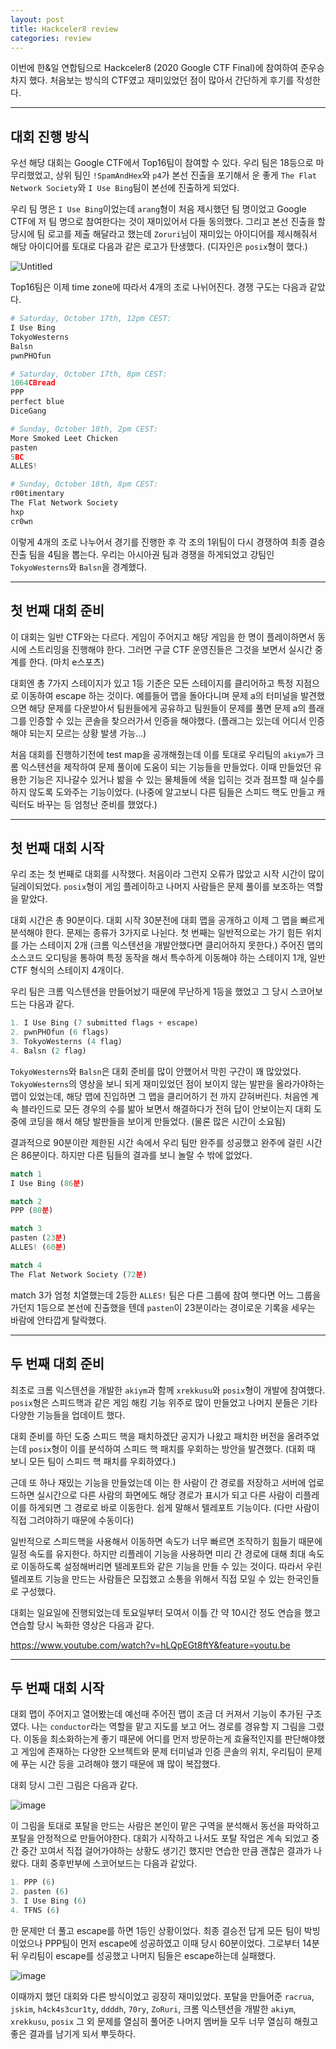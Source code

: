```yaml
---
layout: post
title: Hackceler8 review
categories: review
---
```


이번에 한&일 연합팀으로 Hackceler8 (2020 Google CTF Final)에 참여하여 준우승 차지 했다. 처음보는 방식의 CTF였고 재미있었던 점이 많아서 간단하게 후기를 작성한다.

---

## 대회 진행 방식

우선 해당 대회는 Google CTF에서 Top16팀이 참여할 수 있다. 우리 팀은 18등으로 마무리했었고, 상위 팀인 `!SpamAndHex`와 `p4`가 본선 진출을 포기해서 운 좋게 `The Flat Network Society`와 `I Use Bing`팀이 본선에 진출하게 되었다.

우리 팀 명은 `I Use Bing`이었는데 `arang`형이 처음 제시했던 팀 명이었고 Google CTF에 저 팀 명으로 참여한다는 것이 재미있어서 다들 동의했다. 그리고 본선 진출을 할 당시에 팀 로고를 제출 해달라고 했는데 `Zoruri`님이 재미있는 아이디어를 제시해줘서 해당 아이디어를 토대로 다음과 같은 로고가 탄생했다. (디자인은 `posix`형이 했다.)



![Untitled](https://user-images.githubusercontent.com/43925259/97127974-791a0a80-177e-11eb-8368-b98dc57dec4b.png)



Top16팀은 이제 time zone에 따라서 4개의 조로 나뉘어진다. 경쟁 구도는 다음과 같았다.

```python
# Saturday, October 17th, 12pm CEST:
I Use Bing
TokyoWesterns
Balsn
pwnPHOfun

# Saturday, October 17th, 8pm CEST:
1064CBread
PPP
perfect blue
DiceGang

# Sunday, October 18th, 2pm CEST:
More Smoked Leet Chicken
pasten
5BC
ALLES!

# Sunday, October 18th, 8pm CEST:
r00timentary
The Flat Network Society
hxp
cr0wn
```

이렇게 4개의 조로 나누어서 경기를 진행한 후 각 조의 1위팀이 다시 경쟁하여 최종 결승 진출 팀을 4팀을 뽑는다. 우리는 아시아권 팀과 경쟁을 하게되었고 강팀인 `TokyoWesterns`와 `Balsn`을 경계했다.

---

## 첫 번째 대회 준비

이 대회는 일반 CTF와는 다르다. 게임이 주어지고 해당 게임을 한 명이 플레이하면서 동시에 스트리밍을 진행해야 한다. 그러면 구글 CTF 운영진들은 그것을 보면서 실시간 중계를 한다. (마치 e스포츠)

대회엔 총 7가지 스테이지가 있고 1등 기준은 모든 스테이지를 클리어하고 특정 지점으로 이동하여 escape 하는 것이다. 예를들어 맵을 돌아다니며 문제 a의 터미널을 발견했으면 해당 문제를 다운받아서 팀원들에게 공유하고 팀원들이 문제를 풀면 문제 a의 플래그를 인증할 수 있는 콘솔을 찾으러가서 인증을 해야했다. (플래그는 있는데 어디서 인증해야 되는지 모르는 상황 발생 가능...)

처음 대회를 진행하기전에 test map을 공개해줬는데 이를 토대로 우리팀의 `akiym`가 크롬 익스텐션을 제작하여 문제 풀이에 도움이 되는 기능들을 만들었다. 이때 만들었던 유용한 기능은 지나갈수 있거나 밞을 수 있는 물체들에 색을 입히는 것과 점프할 때 실수를 하지 않도록 도와주는 기능이었다. (나중에 알고보니 다른 팀들은 스피드 핵도 만들고 캐릭터도 바꾸는 등 엄청난 준비를 했었다.)

---

## 첫 번째 대회 시작

우리 조는 첫 번째로 대회를 시작했다. 처음이라 그런지 오류가 많았고 시작 시간이 많이 딜레이되었다. `posix`형이 게임 플레이하고 나머지 사람들은 문제 풀이를 보조하는 역할을 맡았다.

대회 시간은 총 90분이다. 대회 시작 30분전에 대회 맵을 공개하고 이제 그 맵을 빠르게 분석해야 한다. 문제는 종류가 3가지로 나뉜다. 첫 번째는 일반적으로는 가기 힘든 위치를 가는 스테이지 2개 (크롬 익스텐션을 개발안했다면 클리어하지 못한다.) 주어진 맵의 소스코드 오디팅을 통하여 특정 동작을 해서 특수하게 이동해야 하는 스테이지 1개, 일반 CTF 형식의 스테이지 4개이다.

우리 팀은 크롬 익스텐션을 만들어놨기 때문에 무난하게 1등을 했었고 그 당시 스코어보드는 다음과 같다.

```python
1. I Use Bing (7 submitted flags + escape)
2. pwnPHOfun (6 flags)
3. TokyoWesterns (4 flag)
4. Balsn (2 flag)
```

`TokyoWesterns`와 `Balsn`은 대회 준비를 많이 안했어서 막힌 구간이 꽤 많았었다. `TokyoWesterns`의 영상을 보니 되게 재미있었던 점이 보이지 않는 발판을 올라가야하는 맵이 있었는데, 해당 맵에 진입하면 그 맵을 클리어하기 전 까지 갇혀버린다. 처음엔 계속 블라인드로 모든 경우의 수를 밞아 보면서 해결하다가 전혀 답이 안보이는지 대회 도중에 코딩을 해서 해당 발판들을 보이게 만들었다. (물론 많은 시간이 소요됨)

결과적으로 90분이란 제한된 시간 속에서 우리 팀만 완주를 성공했고 완주에 걸린 시간은 86분이다. 하지만 다른 팀들의 결과를 보니 놀랄 수 밖에 없었다.

```python
match 1
I Use Bing (86분)

match 2
PPP (80분)

match 3
pasten (23분)
ALLES! (60분)

match 4
The Flat Network Society (72분)
```

match 3가 엄청 치열했는데 2등한 `ALLES!` 팀은 다른 그룹에 참여 햇다면 어느 그룹을 가던지 1등으로 본선에 진출했을 텐데 `pasten`이 23분이라는 경이로운 기록을 세우는 바람에 안타깝게 탈락했다.

---

## 두 번째 대회 준비

최초로 크롬 익스텐션을 개발한 `akiym`과 함께 `xrekkusu`와 `posix`형이 개발에 참여했다. `posix`형은 스피드핵과 같은 게임 해킹 기능 위주로 많이 만들었고 나머지 분들은 기타 다양한 기능들을 업데이트 했다.

대회 준비를 하던 도중 스피드 핵을 패치하겠단 공지가 나왔고 패치한 버전을 올려주었는데 `posix`형이 이를 분석하여 스피드 핵 패치를 우회하는 방안을 발견했다. (대회 때 보니 모든 팀이 스피드 핵 패치를 우회하였다.)

근데 또 하나 재밌는 기능을 만들었는데 이는 한 사람이 간 경로를 저장하고 서버에 업로드하면 실시간으로 다른 사람의 화면에도 해당 경로가 표시가 되고 다른 사람이 리플레이를 하게되면 그 경로로 바로 이동한다. 쉽게 말해서 텔레포트 기능이다. (다만 사람이 직접 그려야하기 때문에 수동이다)

일반적으로 스피드핵을 사용해서 이동하면 속도가 너무 빠르면 조작하기 힘들기 때문에 일정 속도를 유지한다. 하지만 리플레이 기능을 사용하면 미리 간 경로에 대해 최대 속도로 이동하도록 설정해버리면 텔레포트와 같은 기능을 만들 수 있는 것이다. 따라서 우린 텔레포트 기능을 만드는 사람들은 모집했고 소통을 위해서 직접 모일 수 있는 한국인들로 구성했다.

대회는 일요일에 진행되었는데 토요일부터 모여서 이틀 간 약 10시간 정도 연습을 했고 연습할 당시 녹화한 영상은 다음과 같다.

https://www.youtube.com/watch?v=hLQpEGt8ftY&feature=youtu.be

---

## 두 번째 대회 시작

대회 맵이 주어지고 열어봤는데 예선때 주어진 맵이 조금 더 커져서 기능이 추가된 구조였다. 나는 `conductor`라는 역할을 맡고 지도를 보고 어느 경로를 경유할 지 그림을 그렸다. 이동을 최소화하는게 좋기 때문에 어디를 먼저 방문하는게 효율적인지를 판단해야했고 게임에 존재하는 다양한 오브젝트와 문제 터미널과 인증 콘솔의 위치, 우리팀이 문제에 푸는 시간 등을 고려해야 했기 때문에 꽤 많이 복잡했다.

대회 당시 그린 그림은 다음과 같다.

![image](https://user-images.githubusercontent.com/43925259/97128023-9ea71400-177e-11eb-9e83-c7e683ee751a.png)

이 그림을 토대로 포탈을 만드는 사람은 본인이 맡은 구역을 분석해서 동선을 파악하고 포탈을 안정적으로 만들어야한다.  대회가 시작하고 나서도 포탈 작업은 계속 되었고 중간 중간 꼬여서 직접 걸어가야하는 상황도 생기긴 했지만 연습한 만큼 괜찮은 결과가 나왔다. 대회 중후반부에 스코어보드는 다음과 같았다.

```python
1. PPP (6)
2. pasten (6)
3. I Use Bing (6)
4. TFNS (6)
```

한 문제만 더 풀고 escape를 하면 1등인 상황이었다. 최종 결승전 답게 모든 팀이 박빙이었으나 PPP팀이 먼저 escape에 성공하였고 이때 당시 60분이었다. 그로부터 14분뒤 우리팀이 escape를 성공했고 나머지 팀들은 escape하는데 실패했다.

![image](https://user-images.githubusercontent.com/43925259/97128050-ae265d00-177e-11eb-8433-1b54cf6dffc1.png)

이때까지 했던 대회와 다른 방식이었고 굉장히 재미있었다. 포탈을 만들어준 `racrua`, `jskim`, `h4ck4s3cur1ty`, `ddddh`, `70ry`, `ZoRuri`, 크롬 익스텐션을 개발한 `akiym`, `xrekkusu`, `posix` 그 외 문제를 열심히 풀어준 나머지 멤버들 모두 너무 열심히 해줬고 좋은 결과를 남기게 되서 뿌듯하다.
